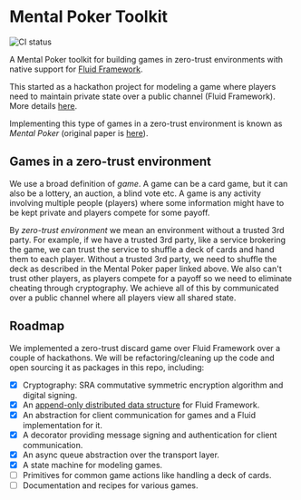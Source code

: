 # Mental Poker Toolkit

![CI status](https://github.com/vladris/mental-poker-toolkit/actions/workflows/ci.yml/badge.svg)

A Mental Poker toolkit for building games in zero-trust environments with native
support for [Fluid Framework](https://fluidframework.com/).

This started as a hackathon project for modeling a game where players need to
maintain private state over a public channel (Fluid Framework). More details
[here](https://vladris.com/blog/2021/12/11/mental-poker.html).

Implementing this type of games in a zero-trust environment is known as *Mental
Poker* (original paper is [here](https://people.csail.mit.edu/rivest/pubs/SRA81.pdf)).

## Games in a zero-trust environment

We use a broad definition of *game*. A game can be a card game, but it can also
be a lottery, an auction, a blind vote etc. A game is any activity involving
multiple people (players) where some information might have to be kept private
and players compete for some payoff.

By *zero-trust environment* we mean an environment without a trusted 3rd party.
For example, if we have a trusted 3rd party, like a service brokering the game,
we can trust the service to shuffle a deck of cards and hand them to each
player. Without a trusted 3rd party, we need to shuffle the deck as described
in the Mental Poker paper linked above. We also can't trust other players, as
players compete for a payoff so we need to eliminate cheating through
cryptography. We achieve all of this by communicated over a public channel
where all players view all shared state.

## Roadmap

We implemented a zero-trust discard game over Fluid Framework over a couple of
hackathons. We will be refactoring/cleaning up the code and open sourcing it as
packages in this repo, including:

- [x] Cryptography: SRA commutative symmetric encryption algorithm and digital
  signing.
- [x] An [append-only distributed data structure](https://github.com/vladris/fluid-ledger)
  for Fluid Framework.
- [x] An abstraction for client communication for games and a Fluid
  implementation for it.
- [x] A decorator providing message signing and authentication for client
  communication.
- [x] An async queue abstraction over the transport layer.
- [x] A state machine for modeling games.
- [ ] Primitives for common game actions like handling a deck of cards.
- [ ] Documentation and recipes for various games.
